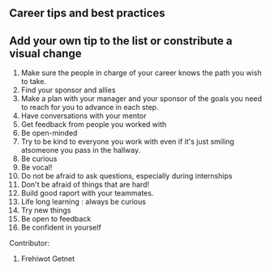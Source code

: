 
## Career tips and best practices

## Add your own tip to the list or constribute a visual change


1. Make sure the people in charge of your career knows the path you wish to take.
1. Find your sponsor and allies
2. Make a plan with your manager and your sponsor of the goals you need to reach for you to advance in each step.
3. Have conversations with your mentor
4. Get feedback from people you worked with
5. Be open-minded
6. Try to be kind to everyone you work with even if it's just smiling atsomeone you pass in the hallway.
6. Be curious
6. Be vocal!
6. Do not be afraid to ask questions, especially during internships
6. Don't be afraid of things that are hard!
6. Build good raport with your teammates.
7. Life long learning : always be curious 
6. Try new things
6. Be open to feedback
7. Be confident in yourself 

Contributor:
1. Frehiwot Getnet
